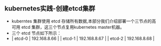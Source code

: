 ## kubernetes实践-创建etcd集群
- kuberntes 集群使用 etcd 存储所有数据,本部分我们介绍部署一个三节点的高可用 etcd 集群，这三个节点复用kubernetes master机器。
- 三个 etcd 节点如下所示：
- | etcd-0 | 192.168.8.66 |
  | etcd-1 | 192.168.8.67 |
  | etcd-2 | 192.168.8.68 |
  
